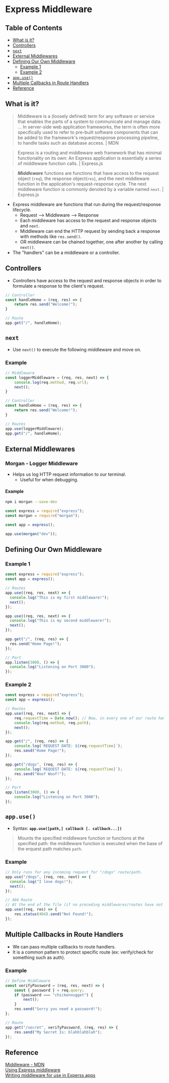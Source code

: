# Express Middleware

## Table of Contents
- [What is it?](#what-is-it)
- [Controllers](#controllers)
- [`next`](#next)
- [External Middlewares](#external-middlewares)
- [Defining Our Own Middleware](#defining-our-own-middleware)
  - [Example 1](#example-1)
  - [Example 2](#example-2)
- [`app.use()`](#appuse)
- [Multiple Callbacks in Route Handlers](#multiple-callbacks-in-route-handlers)
- [Reference](#reference)

## What is it?
> Middleware is a (loosely defined) term for any software or service that enables the parts of a system to communicate and manage data. ...
> In server-side web application frameworks, the term is often more specifically used to refer to pre-built software components that can be added to the framework's request/response processing pipeline, to handle tasks such as database access. | MDN

> Express is a routing and middleware web framework that has minimal functionality on its own: An Express application is essentially a series of middleware function calls. | Express.js

> ***Middleware*** functions are functions that have access to the request object (`req`), the response object(`res`), and the next middleware function in the application's request-response cycle. The next middleware function is commonly denoted by a variable named `next`. | Express.js

- Express middleware are functions that run during the request/response lifecycle.
  - Request --> Middleware --> Response
  - Each middleware has access to the request and response objects and `next`.
  - Middleware can end the HTTP request by sending back a response with methods like `res.send()`.
  - OR middleware can be chained together, one after another by calling `next()`.
- The "handlers" can be a middleware or a controller.

## Controllers
- Controllers have access to the request and response objects in order to formulate a response to the client's request.
```js
// Controller
const handleHome = (req, res) => {
	return res.send("Welcome!");
}

// Route
app.get("/", handleHome);
```

## `next`
- Use `next()` to execute the following middleware and move on.
### Example
```js
// Middleware
const loggerMiddleware = (req, res, next) => {
	console.log(req.method, req.url);
	next();
}

// Controller
const handleHome = (req, res) => {
	return res.send("Welcome!");
}

// Routes
app.use(loggerMiddleware);
app.get("/", handleHome);
```

## External Middlewares
### Morgan - Logger Middleware
- Helps us log HTTP request information to our terminal.
  - Useful for when debugging.
#### Example
```zsh
npm i morgan --save-dev
```
```js
const express = require("express");
const morgan = require("morgan");

const app = express();

app.use(morgan("dev"));
```

## Defining Our Own Middleware
### Example 1
```js
const express = require("express");
const app = express();

// Routes
app.use((req, res, next) => {
  console.log("This is my first middleware!");
  next();
});

app.use((req, res, next) => {
  console.log("This is my second middleware!");
  next();
});

app.get("/", (req, res) => {
  res.send("Home Page!");
});

// Port
app.listen(3000, () => {
  console.log("Listening on Port 3000");
});
```
### Example 2
```js
const express = require("express");
const app = express();

// Routes
app.use((req, res, next) => {
	req.requestTime = Date.now(); // Now, in every one of our route handlers/controllers, we have access to req.requestTime
	console.log(req.method, req.path);
	next();
});

app.get("/", (req, res) => {
	console.log(`REQUEST DATE: ${req.requestTime}`);
	res.send("Home Page!");
});

app.get("/dogs", (req, res) => {
	console.log(`REQUEST DATE: ${req.requestTime}`);
	res.send("Woof Woof!");
});

// Port
app.listen(3000, () => {
	console.log("Listening on Port 3000");
});
```

## `app.use()`
- Syntax: **`app.use([path,] callback [. callback...])`**
> Mounts the specified middleware function or functions at the specified path: the middleware function is executed when the base of the erquest path matches `path`.
### Example
```js
// Only runs for any incoming request for "/dogs" route/path.
app.use("/dogs", (req, res, next) => {
  console.log("I love dogs!");
  next();
});

// 404 Route
// At the end of the file (if no preceding middlewares/routes have not been triggered).
app.use((req, res) => {
	res.status(404).send("Not Found!");
});
```

## Multiple Callbacks in Route Handlers
- We can pass multiple callbacks to route handlers.
- It is a common pattern to protect specific route (ex: verify/check for something such as auth).
### Example
```js
// Define Middleware
const verifyPassword = (req, res, next) => {
	const { password } = req.query;
	if (password === "chickennugget") {
		next();
	}
	res.send("Sorry you need a password!");
};

// Route
app.get("/secret", verifyPassword, (req, res) => {
	res.send("My Secret Is: blahblahblah");
});
```

## Reference
[Middleware - MDN](https://developer.mozilla.org/en-US/docs/Glossary/Middleware)  
[Using Express middleware](http://expressjs.com/en/guide/using-middleware.html#using-middleware)  
[Writing middleware for use in Experss apps](https://expressjs.com/en/guide/writing-middleware.html)
